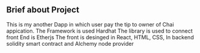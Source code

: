 Brief about Project
-------------------
This is my another Dapp in which user pay the tip to owner of Chai appication.
The Framework is used Hardhat
The library is used to connect front End is Etherjs
The front is desinged in React, HTML, CSS, 
In backend solidity smart contract and Alchemy node provider
